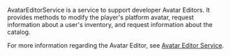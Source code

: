 AvatarEditorService is a service to support developer Avatar Editors. It
provides methods to modify the player's platform avatar, request information
about a user's inventory, and request information about the catalog.

For more information regarding the Avatar Editor, see
[Avatar Editor Service](/avatar/characters/avatar-editor-service).